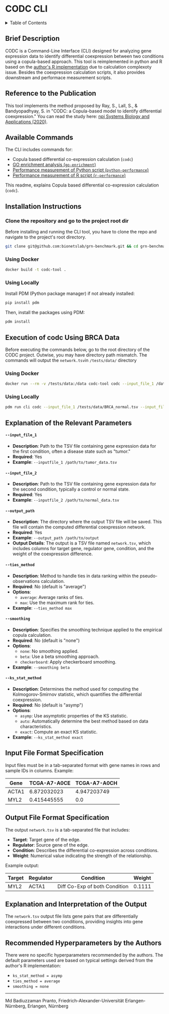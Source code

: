 # CODC CLI

<details>
<summary> Table of Contents </summary>

- [Brief Description](#brief-description)
- [Reference to the Publication](#reference-to-the-publication)
- [Available Commands](#available-commands)
- [Installation Instructions](#installation-instructions)
  - [Using Docker](#using-docker)
  - [Using Locally](#using-locally)
- [Execution Instructions Using Example Data](#execution-instructions-using-example-data)
  - [Using Docker](#using-docker-1)
  - [Using Locally](#using-locally-1)
- [Explanation of the Relevant Parameters](#explanation-of-the-relevant-parameters)
- [Input File Format Specification](#input-file-format-specification)
- [Output File Format Specification](#output-file-format-specification)
- [Explanation and Interpretation of the Output](#explanation-and-interpretation-of-the-output)
- [Recommended Hyperparameters by the Authors](#recommended-hyperparameters-by-the-authors)

</details>

## Brief Description
CODC is a Command-Line Interface (CLI) designed for analyzing gene expression data to identify differential coexpression between two conditions using a copula-based approach. 
This tool is reimplemented in python and R based on the [author's R implementation](https://github.com/Snehalikalall/CODC/blob/master/distance_mat_calculation.R) due to calculation complexoty issue. Besides the coexpression calculation scripts, it also provides downstream and performace measurement scripts.

## Reference to the Publication
This tool implements the method proposed by Ray, S., Lall, S., & Bandyopadhyay, S. in "CODC: a Copula-based model to identify differential coexpression." You can read the study here: [npj Systems Biology and Applications (2020)](https://doi.org/10.1038/s41540-020-0137-9).

## Available Commands
The CLI includes commands for:
- Copula based differential co-expression calculation (`codc`)
- [GO enrichment analysis (`go-enrichment`)](downstream-analysis/go-enrichment.md)
- [Performance measurement of Python script (`python-performance`)](downstream-analysis/performance-measure.md)
- [Performance measurement of R script (`r-performance`)](downstream-analysis/performance-measure.md)

This readme, explains Copula based differential co-expression calculation (`codc`).

## Installation Instructions

### Clone the repository and go to the project root dir

Before installing and running the CLI tool, you have to clone the repo and navigate
to the project's root directory.

```bash
git clone git@github.com:bionetslab/grn-benchmark.git && cd grn-benchmark/src/codc-cli-tool
```

### Using Docker
```bash
docker build -t codc-tool .
```

### Using Locally
Install PDM (Python package manager) if not already installed:
```bash
pip install pdm
```
Then, install the packages using PDM:
```bash
pdm install
```

## Execution of codc Using BRCA Data
Before executing the commands below, go to the root directory of the CODC project. Outwise, you may have directory path mismatch.
The commands will output the `network.tsv`in `/tests/data/` directory
### Using Docker
```bash
docker run --rm -v /tests/data:/data codc-tool codc --input_file_1 /data/BRCA_normal.tsv --input_file_2 /data/BRCA_tumor.tsv --output_path /data
```

### Using Locally
```bash
pdm run cli codc --input_file_1 /tests/data/BRCA_normal.tsv --input_file_2 /tests/data/BRCA_tumor.tsv --output_path /tests/data/
```

## Explanation of the Relevant Parameters
#### `--input_file_1`
- **Description**: Path to the TSV file containing gene expression data for the first condition, often a disease state such as "tumor."
- **Required**: Yes
- **Example**: `--inputfile_1 /path/to/tumor_data.tsv`

#### `--input_file_2`
- **Description**: Path to the TSV file containing gene expression data for the second condition, typically a control or normal state.
- **Required**: Yes
- **Example**: `--inputfile_2 /path/to/normal_data.tsv`

#### `--output_path`
- **Description**: The directory where the output TSV file will be saved. This file will contain the computed differential coexpression network.
- **Required**: Yes
- **Example**: `--output_path /path/to/output`
- **Output Details**: The output is a TSV file named `network.tsv`, which includes columns for target gene, regulator gene, condition, and the weight of the coexpression difference.

#### `--ties_method`
- **Description**: Method to handle ties in data ranking within the pseudo-observations calculation.
- **Required**: No (default is "average")
- **Options**:
  - `average`: Average ranks of ties.
  - `max`: Use the maximum rank for ties.
- **Example**: `--ties_method max`

#### `--smoothing`
- **Description**: Specifies the smoothing technique applied to the empirical copula calculation.
- **Required**: No (default is "none")
- **Options**:
  - `none`: No smoothing applied.
  - `beta`: Use a beta smoothing approach.
  - `checkerboard`: Apply checkerboard smoothing.
- **Example**: `--smoothing beta`

#### `--ks_stat_method`
- **Description**: Determines the method used for computing the Kolmogorov-Smirnov statistic, which quantifies the differential coexpression.
- **Required**: No (default is "asymp")
- **Options**:
  - `asymp`: Use asymptotic properties of the KS statistic.
  - `auto`: Automatically determine the best method based on data characteristics.
  - `exact`: Compute an exact KS statistic.
- **Example**: `--ks_stat_method exact`

## Input File Format Specification
Input files must be in a tab-separated format with gene names in rows and sample IDs in columns. Example:

| Gene   | TCGA-A7-A0CE    | TCGA-A7-A0CH    |
|--------|-----------------|-----------------|
| ACTA1	| 6.872032023	   | 4.947203749     |
| MYL2	| 0.415445555	   | 0.0             |


## Output File Format Specification
The output `network.tsv` is a tab-separated file that includes:
- **Target**: Target gene of the edge.
- **Regulator**: Source gene of the edge.
- **Condition**: Describes the differential co-expression across conditions.
- **Weight**: Numerical value indicating the strength of the relationship.

Example output:

|  Target   |	Regulator   |  Condition                   |  Weight |
|-----------|--------------|------------------------------|---------|
|  MYL2    	|ACTA1	      |Diff Co-Exp of both Condition |	0.1111  |


## Explanation and Interpretation of the Output
The `network.tsv` output file lists gene pairs that are differentially coexpressed between two conditions, providing insights into gene interactions under different conditions.

## Recommended Hyperparameters by the Authors
There were no specific hyperparameters recommended by the authors. The default parameters used are based on typical settings derived from the author's R implementation:
- `ks_stat_method = asymp`
- `ties_method = average`
- `smoothing = none`

-------------------------------------------------------

Md Badiuzzaman Pranto, Friedrich-Alexander-Universität Erlangen-Nürnberg, Erlangen, Nürnberg